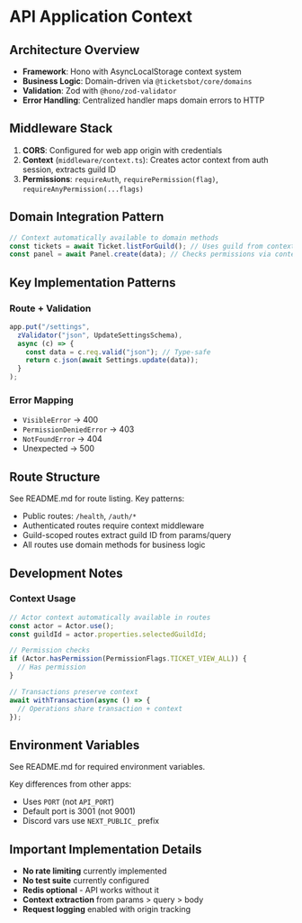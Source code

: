 # API Application Context

## Architecture Overview

- **Framework**: Hono with AsyncLocalStorage context system
- **Business Logic**: Domain-driven via `@ticketsbot/core/domains`
- **Validation**: Zod with `@hono/zod-validator`
- **Error Handling**: Centralized handler maps domain errors to HTTP

## Middleware Stack

1. **CORS**: Configured for web app origin with credentials
2. **Context** (`middleware/context.ts`): Creates actor context from auth session, extracts guild ID
3. **Permissions**: `requireAuth`, `requirePermission(flag)`, `requireAnyPermission(...flags)`

## Domain Integration Pattern

```typescript
// Context automatically available to domain methods
const tickets = await Ticket.listForGuild(); // Uses guild from context
const panel = await Panel.create(data); // Checks permissions via context
```

## Key Implementation Patterns

### Route + Validation
```typescript
app.put("/settings", 
  zValidator("json", UpdateSettingsSchema), 
  async (c) => {
    const data = c.req.valid("json"); // Type-safe
    return c.json(await Settings.update(data));
  }
);
```

### Error Mapping
- `VisibleError` → 400
- `PermissionDeniedError` → 403  
- `NotFoundError` → 404
- Unexpected → 500


## Route Structure

See README.md for route listing. Key patterns:

- Public routes: `/health`, `/auth/*`
- Authenticated routes require context middleware
- Guild-scoped routes extract guild ID from params/query
- All routes use domain methods for business logic

## Development Notes

### Context Usage

```typescript
// Actor context automatically available in routes
const actor = Actor.use();
const guildId = actor.properties.selectedGuildId;

// Permission checks
if (Actor.hasPermission(PermissionFlags.TICKET_VIEW_ALL)) {
  // Has permission
}

// Transactions preserve context
await withTransaction(async () => {
  // Operations share transaction + context
});
```

## Environment Variables

See README.md for required environment variables.

Key differences from other apps:
- Uses `PORT` (not `API_PORT`)
- Default port is 3001 (not 9001)
- Discord vars use `NEXT_PUBLIC_` prefix

## Important Implementation Details

- **No rate limiting** currently implemented
- **No test suite** currently configured
- **Redis optional** - API works without it
- **Context extraction** from params > query > body
- **Request logging** enabled with origin tracking

